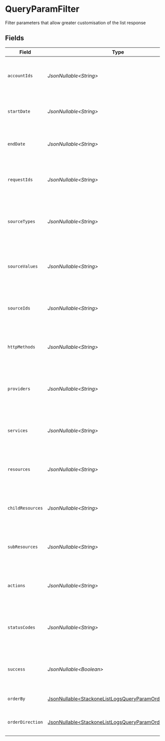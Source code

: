# QueryParamFilter

Filter parameters that allow greater customisation of the list response


## Fields

| Field                                                                                                                          | Type                                                                                                                           | Required                                                                                                                       | Description                                                                                                                    | Example                                                                                                                        |
| ------------------------------------------------------------------------------------------------------------------------------ | ------------------------------------------------------------------------------------------------------------------------------ | ------------------------------------------------------------------------------------------------------------------------------ | ------------------------------------------------------------------------------------------------------------------------------ | ------------------------------------------------------------------------------------------------------------------------------ |
| `accountIds`                                                                                                                   | *JsonNullable\<String>*                                                                                                        | :heavy_minus_sign:                                                                                                             | A comma-separated list of account IDs to filter the results by.                                                                | 45355976281015164504,45355976281015164505                                                                                      |
| `startDate`                                                                                                                    | *JsonNullable\<String>*                                                                                                        | :heavy_minus_sign:                                                                                                             | A ISO8601 date string to filter the results by start_date.                                                                     | 2020-01-01T00:00:00.000Z                                                                                                       |
| `endDate`                                                                                                                      | *JsonNullable\<String>*                                                                                                        | :heavy_minus_sign:                                                                                                             | A ISO8601 date string to filter the results by end_date.                                                                       | 2020-01-01T00:00:00.000Z                                                                                                       |
| `requestIds`                                                                                                                   | *JsonNullable\<String>*                                                                                                        | :heavy_minus_sign:                                                                                                             | A comma-separated list of request IDs to filter the results by.                                                                | adbf752f-6457-4ddd-89b3-98ae2252b83b,adbf752f-6457-4ddd-89b3-98ae2252b83c                                                      |
| `sourceTypes`                                                                                                                  | *JsonNullable\<String>*                                                                                                        | :heavy_minus_sign:                                                                                                             | A comma-separated list of source types to filter the results by.                                                               | DASHBOARD,SYNTHETIC_WEBHOOK                                                                                                    |
| `sourceValues`                                                                                                                 | *JsonNullable\<String>*                                                                                                        | :heavy_minus_sign:                                                                                                             | A comma-separated list of source values to filter the results by.                                                              |                                                                                                                                |
| `sourceIds`                                                                                                                    | *JsonNullable\<String>*                                                                                                        | :heavy_minus_sign:                                                                                                             | A comma-separated list of source IDs to filter the results by.                                                                 |                                                                                                                                |
| `httpMethods`                                                                                                                  | *JsonNullable\<String>*                                                                                                        | :heavy_minus_sign:                                                                                                             | A comma-separated list of HTTP methods to filter the results by.                                                               | GET,POST                                                                                                                       |
| `providers`                                                                                                                    | *JsonNullable\<String>*                                                                                                        | :heavy_minus_sign:                                                                                                             | A comma-separated list of provider keys to filter the results by.                                                              | ashby,greenhouse                                                                                                               |
| `services`                                                                                                                     | *JsonNullable\<String>*                                                                                                        | :heavy_minus_sign:                                                                                                             | A comma-separated list of services to filter the results by.                                                                   | hris,ats                                                                                                                       |
| `resources`                                                                                                                    | *JsonNullable\<String>*                                                                                                        | :heavy_minus_sign:                                                                                                             | A comma-separated list of resources to filter the results by.                                                                  | employees,users                                                                                                                |
| `childResources`                                                                                                               | *JsonNullable\<String>*                                                                                                        | :heavy_minus_sign:                                                                                                             | A comma-separated list of child resources to filter the results by.                                                            | documents,time-off                                                                                                             |
| `subResources`                                                                                                                 | *JsonNullable\<String>*                                                                                                        | :heavy_minus_sign:                                                                                                             | A comma-separated list of sub resources to filter the results by.                                                              | documents,employees                                                                                                            |
| `actions`                                                                                                                      | *JsonNullable\<String>*                                                                                                        | :heavy_minus_sign:                                                                                                             | A comma-separated list of actions to filter the results by.                                                                    | download,upload                                                                                                                |
| `statusCodes`                                                                                                                  | *JsonNullable\<String>*                                                                                                        | :heavy_minus_sign:                                                                                                             | A comma-separated list of status codes to filter the results by.                                                               | 200,400                                                                                                                        |
| `success`                                                                                                                      | *JsonNullable\<Boolean>*                                                                                                       | :heavy_minus_sign:                                                                                                             | A boolean value to filter the results by success or failure.                                                                   | true                                                                                                                           |
| `orderBy`                                                                                                                      | [JsonNullable\<StackoneListLogsQueryParamOrderBy>](../../models/operations/StackoneListLogsQueryParamOrderBy.md)               | :heavy_minus_sign:                                                                                                             | The field to order the results by.                                                                                             | created_at                                                                                                                     |
| `orderDirection`                                                                                                               | [JsonNullable\<StackoneListLogsQueryParamOrderDirection>](../../models/operations/StackoneListLogsQueryParamOrderDirection.md) | :heavy_minus_sign:                                                                                                             | The direction to order the results by.                                                                                         | asc                                                                                                                            |